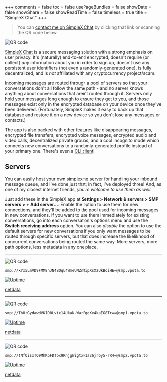 +++
comments = false
toc = false
usePageBundles = false
showDate = false
showShare = false
showReadTime = false
timeless = true
title = "SimpleX Chat"
+++
> You can [contact me on SimpleX Chat](https://l.runtimeterror.dev/simplex-chat-invite) by clicking that link or scanning the QR code below.

![QR code](/images/simplex-invite.png)

[SimpleX Chat](https://simplex.chat/) is a secure messaging solution with a strong emphasis on user privacy. It's (naturally) end-to-end encrypted, doesn't require (or collect) *any* information about you in order to sign up, doesn't use any persistent user identifiers (not even a randomly-generated one), is fully decentralized, and is *not* affiliated with any cryptocurrency project/scam.

Incoming messages are routed through a pool of servers so that your conversations don't all follow the same path - and no server knows anything about conversations that aren't routed through it. Servers only hold your messages long enough to ensure they get to you, and those messages exist only in the encrypted database on your device once they've been delivered. (Fortunately, SimpleX makes it easy to back up that database and restore it on a new device so you don't lose any messages or contacts.)

The app is also packed with other features like disappearing messages, encrypted file transfers, encrypted voice messages, encrypted audio and video calls, decentralized private groups, and a cool incognito mode which connects new conversations to a randomly-generated profile instead of your primary one. There's even a [CLI client](https://github.com/simplex-chat/simplex-chat/blob/stable/docs/CLI.md)!

## Servers
You can easily host your own [simplexmq server](https://github.com/simplex-chat/simplexmq) for handling your inbound message queue, and I've done just that; in fact, I've deployed three! And, as one of my closest internet friends, *you're welcome to use them as well.*

Just add these in the SimpleX app at **Settings > Network & servers > SMP servers > + Add server...**. Enable the option to use them for new connections, and they'll be added to the pool used for incoming messages in new conversations. If you want to use them immediately for existing conversations, go into each conversation's options menu and use the **Switch receiving address** option. You can also *disable* the option to use the default servers for new conversations if you only want messages to be routed through specific servers, but that does increase the likelikhood of concurrent conversations being routed the same way. More servers, more path options, less metadata in any one place.

---
![QR code](/images/smp-vpota-to.png)

`smp://kYx5LmVD9FMM8hJN4BQqL4WmeUNZn8ipXsX2UkBoiHE=@smp.vpota.to`

[![Uptime](https://img.shields.io/endpoint?url=https%3A%2F%2Fraw.githubusercontent.com%2Fjbowdre%2Fupptime%2Fmaster%2Fapi%2Fsmp-vpota-to-5223%2Fuptime.json)](https://status.runtimeterror.dev/history/smp-vpota-to-5223)

[netdata](https://l.runtimeterror.dev/smp_status)

---

![QR code](/images/smp1-vpota-to.png)

`smp://TbUrGydawdVKID0Lvix14UkaN-WarFgqXx4kaEG8Trw=@smp1.vpota.to`

[![Uptime](https://img.shields.io/endpoint?url=https%3A%2F%2Fraw.githubusercontent.com%2Fjbowdre%2Fupptime%2Fmaster%2Fapi%2Fsmp1-vpota-to-5223%2Fuptime.json)](https://status.runtimeterror.dev/history/smp1-vpota-to-5223)

[netdata](https://l.runtimeterror.dev/smp1_status)

---

![QR code](/images/smp2-vpota-to.png)

`smp://tNfQisxTQ9MhKpFDTbx9RnjgWigtxF1a26jroy5-rR4=@smp2.vpota.to`

[![Uptime](https://img.shields.io/endpoint?url=https%3A%2F%2Fraw.githubusercontent.com%2Fjbowdre%2Fupptime%2Fmaster%2Fapi%2Fsmp2-vpota-to-5223%2Fuptime.json)](https://status.runtimeterror.dev/history/smp2-vpota-to-5223)

[netdata](https://l.runtimeterror.dev/smp2_status)
